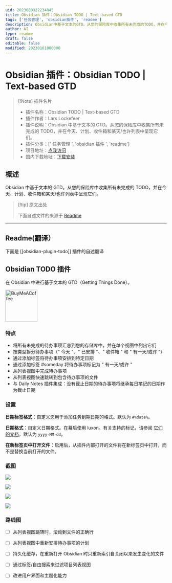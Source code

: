```yaml
---
uid: 2023080322234845
title: Obsidian 插件：Obsidian TODO | Text-based GTD
tags: ['任务管理', 'obsidian插件', 'readme']
description: Obsidian中基于文本的GTD。从您的保险库中收集所有未完成的TODO，并在今天、计划、收件箱和某天/也许列表中呈现它们。
author: AI
type: readme
draft: false
editable: false
modified: 20230101000000
---
```


# Obsidian 插件：Obsidian TODO | Text-based GTD

> [!Note] 插件名片
> - 插件名称：Obsidian TODO | Text-based GTD
> - 插件作者：Lars Lockefeer
> - 插件说明：Obsidian 中基于文本的 GTD。从您的保险库中收集所有未完成的 TODO，并在今天、计划、收件箱和某天/也许列表中呈现它们。
> - 插件分类：[' 任务管理 ', 'obsidian 插件 ', 'readme']
> - 项目地址：[点我访问](https://github.com/larslockefeer/obsidian-plugin-todo)
> - 国内下载地址：[下载安装](https://pkmer.cn/products/plugin/pluginMarket/?obsidian-plugin-todo)

## 概述

Obsidian 中基于文本的 GTD。从您的保险库中收集所有未完成的 TODO，并在今天、计划、收件箱和某天/也许列表中呈现它们。

> [!tip] 原文出处
>
>下面自述文件的来源于 [Readme](https://ghproxy.net/https://raw.githubusercontent.com/larslockefeer/obsidian-plugin-todo/main/README.md)
>

---

## Readme(翻译）

下面是 [[obsidian-plugin-todo]] 插件的自述翻译

## Obsidian TODO 插件

在 Obsidian 中进行基于文本的 GTD（Getting Things Done）。

[<img src="https://cdn.buymeacoffee.com/buttons/v2/default-yellow.png" alt="BuyMeACoffee" width="100">](https://www.buymeacoffee.com/larslockefeer)

### 特点

- 将所有未完成的待办事项汇总到您的存储库中，并在单个视图中列出它们
- 按类型拆分待办事项（" 今天 "、" 已安排 "、" 收件箱 " 和 " 有一天/或许 "）
- 通过添加标签将待办事项安排到特定日期
- 通过添加标签 #someday 将待办事项标记为 " 有一天/或许 "
- 从列表视图中完成待办事项
- 从列表视图快速跳转到包含待办事项的文件
- 与 Daily Notes 插件集成：没有截止日期的待办事项将继承每日笔记的日期作为截止日期

### 设置

**日期标签格式**：自定义您用于添加任务到期日期的格式。默认为 `#%date%`。

**日期格式**：自定义日期格式。在幕后使用 luxon。有关支持的标记，请参阅 [它们的文档](https://moment.github.io/luxon/#/formatting?id=table-of-tokens)。默认为 `yyyy-MM-dd`。

**在新标签页中打开文件**：启用后，从插件内部打开的文件将在新标签页中打开，而不是替换当前打开的文件。

### 截图

![](./assets/today.png)

![](./assets/scheduled.png)

![](./assets/inbox.png)

![](./assets/someday.png)

### 路线图

- [ ] 从列表视图跳转时，滚动到文件的正确行
- [ ] 从列表视图中重新安排待办事项的计划
- [ ] 持久化缓存，在重新打开 Obsidian 时只重新索引自关闭以来发生变化的文件
- [ ] 通过标签/自由搜索来过滤项目列表视图
- [ ] 改进用户界面和主题化能力



